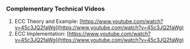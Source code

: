 ### Complementary Technical Videos
1. ECC Theory and Example: [https://www.youtube.com/watch?v=45c3JQ2faWg](https://www.youtube.com/watch?v=45c3JQ2faWg)
2. ECC Implementation: [https://www.youtube.com/watch?v=45c3JQ2faWg](https://www.youtube.com/watch?v=45c3JQ2faWg)